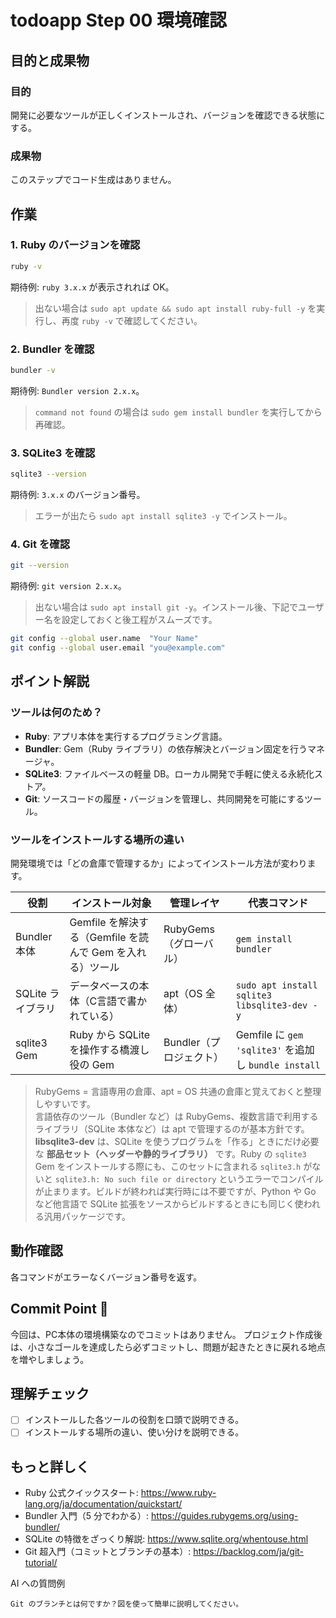 # todoapp Step 00 環境確認

## 目的と成果物

### 目的
開発に必要なツールが正しくインストールされ、バージョンを確認できる状態にする。

### 成果物
このステップでコード生成はありません。

## 作業
### 1. Ruby のバージョンを確認
```bash
ruby -v
```
期待例: `ruby 3.x.x` が表示されれば OK。

> 出ない場合は `sudo apt update && sudo apt install ruby-full -y` を実行し、再度 `ruby -v` で確認してください。


### 2. Bundler を確認
```bash
bundler -v
```
期待例: `Bundler version 2.x.x`。

> `command not found` の場合は `sudo gem install bundler` を実行してから再確認。


### 3. SQLite3 を確認
```bash
sqlite3 --version
```
期待例: `3.x.x` のバージョン番号。

> エラーが出たら `sudo apt install sqlite3 -y` でインストール。


### 4. Git を確認
```bash
git --version
```
期待例: `git version 2.x.x`。

> 出ない場合は `sudo apt install git -y`。インストール後、下記でユーザー名を設定しておくと後工程がスムーズです。
```bash
git config --global user.name  "Your Name"
git config --global user.email "you@example.com"
```

## ポイント解説

### ツールは何のため？
- **Ruby**: アプリ本体を実行するプログラミング言語。
- **Bundler**: Gem（Ruby ライブラリ）の依存解決とバージョン固定を行うマネージャ。
- **SQLite3**: ファイルベースの軽量 DB。ローカル開発で手軽に使える永続化ストア。
- **Git**: ソースコードの履歴・バージョンを管理し、共同開発を可能にするツール。

### ツールをインストールする場所の違い
開発環境では「どの倉庫で管理するか」によってインストール方法が変わります。

| 役割 | インストール対象 | 管理レイヤ | 代表コマンド |
|------|-----------------|-----------|--------------|
| Bundler 本体 | Gemfile を解決する（Gemfile を読んで Gem を入れる）ツール | RubyGems（グローバル） | `gem install bundler` |
| SQLite ライブラリ | データベースの本体（C言語で書かれている） | apt（OS 全体） | `sudo apt install sqlite3 libsqlite3-dev -y` |
| sqlite3 Gem | Ruby から SQLite を操作する橋渡し役の Gem | Bundler（プロジェクト） | Gemfile に `gem 'sqlite3'` を追加し `bundle install` |

> RubyGems = 言語専用の倉庫、apt = OS 共通の倉庫と覚えておくと整理しやすいです。  
> 言語依存のツール（Bundler など）は RubyGems、複数言語で利用するライブラリ（SQLite 本体など）は apt で管理するのが基本方針です。  
> **libsqlite3-dev** は、SQLite を使うプログラムを「作る」ときにだけ必要な **部品セット（ヘッダーや静的ライブラリ）** です。Ruby の `sqlite3` Gem をインストールする際にも、このセットに含まれる `sqlite3.h` がないと `sqlite3.h: No such file or directory` というエラーでコンパイルが止まります。ビルドが終われば実行時には不要ですが、Python や Go など他言語で SQLite 拡張をソースからビルドするときにも同じく使われる汎用パッケージです。

## 動作確認
各コマンドがエラーなくバージョン番号を返す。

## Commit Point 🚩

今回は、PC本体の環境構築なのでコミットはありません。
プロジェクト作成後は、小さなゴールを達成したら必ずコミットし、問題が起きたときに戻れる地点を増やしましょう。

## 理解チェック
- [ ] インストールした各ツールの役割を口頭で説明できる。
- [ ] インストールする場所の違い、使い分けを説明できる。

## もっと詳しく

- Ruby 公式クイックスタート: https://www.ruby-lang.org/ja/documentation/quickstart/
- Bundler 入門（5 分でわかる）: https://guides.rubygems.org/using-bundler/
- SQLite の特徴をざっくり解説: https://www.sqlite.org/whentouse.html
- Git 超入門（コミットとブランチの基本）: https://backlog.com/ja/git-tutorial/

AI への質問例
```
Git のブランチとは何ですか？図を使って簡単に説明してください。
```